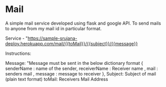 # Mail
A simple mail service developed using flask and google API. To send mails to anyone from my mail id in particular format.

Service - "https://sample-srujana-deploy.herokuapp.com/mail/{{toMail}}/{{subject}}/{{message}}

Instructions:

Message: "Message must be sent in the below dictionary format
 {  
    senderName : name of the sender, 
    receiverName : Receiver name ,
    mail : senders mail , 
    message : message to receiver 
},
Subject: Subject of mail (plain text format)
toMail: Receivers Mail Address


